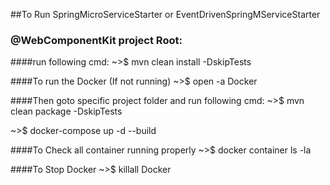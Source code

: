 ##To Run SpringMicroServiceStarter or EventDrivenSpringMServiceStarter

### @WebComponentKit project Root:
####run following cmd:
~>$ mvn clean install -DskipTests

####To run the Docker (If not running)
~>$ open -a Docker

####Then goto specific project folder and run following cmd:
~>$ mvn clean package -DskipTests

~>$ docker-compose up -d --build

####To Check all container running properly
~>$ docker container ls -la

####To Stop Docker
~>$ killall Docker

